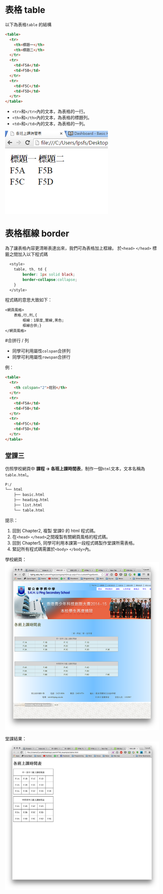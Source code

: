 # 表格 table
以下為表格`table` 的結構

```html
<table>
  <tr>
    <th>標題一</th>
    <th>標題二</th>
  </tr>
  <tr>
    <td>F5A</td>
    <td>F5B</td>
  </tr>
  <tr>
    <td>F5C</td>
    <td>F5D</td>
  </tr>
</table>
```

- `<tr>`和`</tr>`內的文本，為表格的一行。
- `<th>`和`</th>`內的文本，為表格的標題列。
- `<td>`和`</td>`內的文本，為表格的一列。


![](./image/table03.png)

# 表格框線 border
為了讓表格內容更清晰表達出來，我們可為表格加上框線。
於`<head>` `</head>` 標籤之間加入以下程式碼


```css
  <style>
    table, th, td {
        border: 1px solid black;
        border-collapse:collapse;
    }
  </style>
```
程式碼的意思大致如下：

```
<網頁風格>
    表格,行,列,{
        框線：1厚度,實線,黑色;
        框線合併;}
</網頁風格>
```

#合拼行 / 列
- 同學可利用屬性`colspan`合拼列
- 同學可利用屬性`rowspan`合拼行

例：

```html
<table>
  <tr>
    <th colspan="2">班別</th>
  </tr>
  <tr>
    <td>F5A</td>
    <td>F5B</td>
  </tr>
  <tr>
    <td>F5C</td>
    <td>F5D</td>
  </tr>
</table>
```

## 堂課三  

仿照學校網頁中 **課程 -> 各班上課時間表**，制作一個`html`文本，文本名稱為`table.html`。

``` txt
P:/
└── html
    ├── basic.html
    ├── heading.html
    ├── list.html
    └── table.html
```
提示：
1. 回到 Chapter2, 複製 堂課0 的 html 程式碼。
2. 在`<head>` `</head>`之間複製有關網頁風格的程式碼。
3. 回到 Chapter5, 同學可利用本課第一段程式碼製作堂課所需表格。
4. 緊記所有程式碼需置於`<body>` `</body>`內。


學校網頁：
![table01](./image/table01.png)

堂課結果：
![table02](./image/table02.png)
